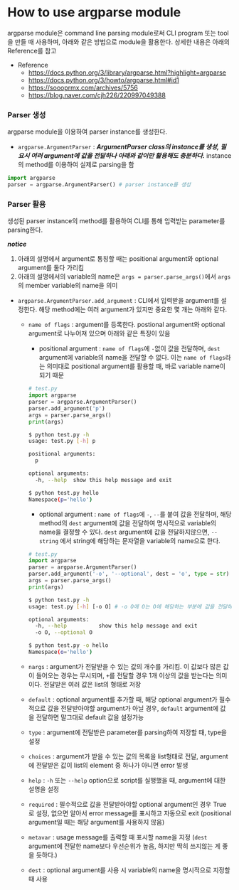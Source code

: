 # How to use argparse module
argparse module은 command line parsing module로써 CLI program 또는 tool을 만들 때 사용하며, 아래와 같은 방법으로 module을 활용한다. 상세한 내용은 아래의 Reference를 참고

* Reference
	+ <https://docs.python.org/3/library/argparse.html?highlight=argparse>
	+ <https://docs.python.org/3/howto/argparse.html#id1>
	+ <https://soooprmx.com/archives/5756>
	+ <https://blog.naver.com/cjh226/220997049388> 

### Parser 생성
argparse module을 이용하여 parser instance를 생성한다.
* `argparse.ArgumentParser` : ***ArgumentParser class의 instance를 생성, 필요시 여러 argument에 값을 전달하나 아래와 같이만 활용해도 충분하다.*** instance의 method를 이용하여 실제로 parsing을 함

```python
import argparse
parser = argparse.ArgumentParser() # parser instance를 생성
```

### Parser 활용
생성된 parser instance의 method를 활용하여 CLI를 통해 입력받는 parameter를 parsing한다.

***notice***
1. 아래의 설명에서 argument로 통칭할 때는 positional argument와 optional argument를 둘다 가리킴
2. 아래의 설명에서의 variable의 name은 `args = parser.parse_args()`에서 `args`의 member variable의 name을 의미

* `argparse.ArgumentParser.add_argument` : CLI에서 입력받을 argument를 설정한다. 해당 method에는 여러 argument가 있지만 중요한 몇 개는 아래와 같다.
  + `name of flags` : argument를 등록한다. postional argument와 optional argument로 나누어져 있으며 아래와 같은 특징이 있음
    - positional argument : `name of flags`에 `-`없이 값을 전달하며, `dest` argument에 variable의 name을 전달할 수 없다. 이는 `name of flags`라는 의미대로 positional argument를 활용할 때, 바로 variable name이 되기 때문
    ```python
    # test.py
    import argparse
    parser = argparse.ArgumentParser()
    parser.add_argument('p')
    args = parser.parse_args()
    print(args)
    ```
    ```bash
    $ python test.py -h
    usage: test.py [-h] p
    
    positional arguments:
      p
    
    optional arguments:
      -h, --help  show this help message and exit
    ```
    ```bash
    $ python test.py hello
    Namespace(p='hello')
    ```

    - optional argument : `name of flags`에 `-`, `--`를 붙여 값을 전달하며, 해당 method의 `dest` argument에 값을 전달하여 명시적으로 variable의 name을 결정할 수 있다. `dest` argument에 값을 전달하지않으면, `--string` 에서 string에 해당하는 문자열을 variable의 name으로 한다.
    ```python
    # test.py
    import argparse
    parser = argparse.ArgumentParser()
    parser.add_argument('-o', '--optional', dest = 'o', type = str)
    args = parser.parse_args()
    print(args)
    ```
    ```bash
    $ python test.py -h
    usage: test.py [-h] [-o O] # -o O에 O는 O에 해당하는 부분에 값을 전달하라는 것
    
    optional arguments:
      -h, --help          show this help message and exit
      -o O, --optional O
    ```
    ```bash
    $ python test.py -o hello
    Namespace(o='hello')
    ```

  + `nargs` : argument가 전달받을 수 있는 값의 개수를 가리킴. 이 값보다 많은 값이 들어오는 경우는 무시되며, `+`를 전달할 경우 1개 이상의 값을 받는다는 의미이다. 전달받은 여러 값은  list의 형태로 저장

  + `default` : optional argument를 추가할 때, 해당 optional argument가 필수적으로 값을 전달받아야할 argument가 아닐 경우, `default` argument에 값을 전달하면 말그대로 default 값을 설정가능

  + `type` : argument에 전달받은 parameter를 parsing하여 저장할 때, type을 설정

  + `choices` : argument가 받을 수 있는 값의 목록을 list형태로 전달, argument에 전달받은 값이 list의 element 중 하나가 아니면 error 발생

  + `help` : `-h` 또는 `--help` option으로 script를 실행했을 때, argument에 대한 설명을 설정

  + `required` : 필수적으로 값을 전달받아야할 optional argument인 경우 True로 설정, 없으면 알아서 error message를 표시하고 자동으로 exit (positional argument일 때는 해당 argument를 사용하지 않음)

  + `metavar` : usage message를 출력할 때 표시할 name을 지정 (`dest` argument에 전달한 name보다 우선순위가 높음, 하지만 딱히 쓰지않는 게 좋을 듯하다.)

  + `dest` : optional argument를 사용 시 variable의 name을 명시적으로 지정할 때 사용
